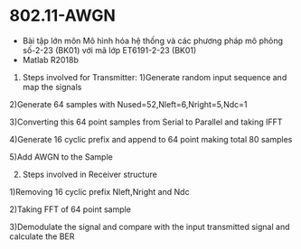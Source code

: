 # 802.11-AWGN
- Bài tập lớn môn Mô hình hóa hệ thống và các phương pháp mô phỏng số-2-23 (BK01) với mã lớp ET6191-2-23 (BK01)
- Matlab R2018b

1. Steps involved for Transmitter:
  1)Generate random input sequence and map the signals

  2)Generate 64 samples with Nused=52,Nleft=6,Nright=5,Ndc=1
  
  3)Converting this 64 point samples from Serial to Parallel and taking IFFT
  
  4)Generate 16 cyclic prefix and append to 64 point making total 80 samples
  
  5)Add AWGN to the Sample

2. Steps involved in Receiver structure
 
  1)Removing 16 cyclic prefix Nleft,Nright and Ndc

  2)Taking FFT of 64 point sample
  
  3)Demodulate the signal and compare with the input transmitted signal and calculate the BER
  
